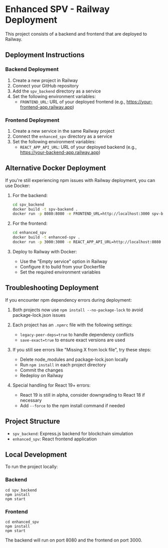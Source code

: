 # Enhanced SPV - Railway Deployment

This project consists of a backend and frontend that are deployed to Railway.

## Deployment Instructions

### Backend Deployment

1. Create a new project in Railway
2. Connect your GitHub repository
3. Add the `spv_backend` directory as a service
4. Set the following environment variables:
   - `FRONTEND_URL`: URL of your deployed frontend (e.g., https://your-frontend-app.railway.app)

### Frontend Deployment

1. Create a new service in the same Railway project
2. Connect the `enhanced_spv` directory as a service
3. Set the following environment variables:
   - `REACT_APP_API_URL`: URL of your deployed backend (e.g., https://your-backend-app.railway.app)

## Alternative Docker Deployment

If you're still experiencing npm issues with Railway deployment, you can use Docker:

1. For the backend:
   ```bash
   cd spv_backend
   docker build -t spv-backend .
   docker run -p 8080:8080 -e FRONTEND_URL=http://localhost:3000 spv-backend
   ```

2. For the frontend:
   ```bash
   cd enhanced_spv
   docker build -t enhanced-spv .
   docker run -p 3000:3000 -e REACT_APP_API_URL=http://localhost:8080 enhanced-spv
   ```

3. Deploy to Railway with Docker:
   - Use the "Empty service" option in Railway
   - Configure it to build from your Dockerfile
   - Set the required environment variables

## Troubleshooting Deployment

If you encounter npm dependency errors during deployment:

1. Both projects now use `npm install --no-package-lock` to avoid package-lock.json issues
2. Each project has an `.npmrc` file with the following settings:
   - `legacy-peer-deps=true` to handle dependency conflicts
   - `save-exact=true` to ensure exact versions are used

3. If you still see errors like "Missing X from lock file", try these steps:
   - Delete node_modules and package-lock.json locally
   - Run `npm install` in each project directory
   - Commit the changes
   - Redeploy on Railway

4. Special handling for React 19+ errors:
   - React 19 is still in alpha, consider downgrading to React 18 if necessary
   - Add `--force` to the npm install command if needed

## Project Structure

- `spv_backend`: Express.js backend for blockchain simulation
- `enhanced_spv`: React frontend application

## Local Development

To run the project locally:

### Backend
```
cd spv_backend
npm install
npm start
```

### Frontend
```
cd enhanced_spv
npm install
npm start
```

The backend will run on port 8080 and the frontend on port 3000. 